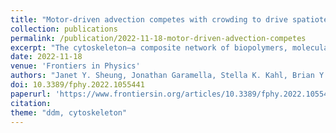 ```yaml
---
title: "Motor-driven advection competes with crowding to drive spatiotemporally heterogeneous transport in cytoskeleton composites"
collection: publications
permalink: /publication/2022-11-18-motor-driven-advection-competes
excerpt: "The cytoskeleton–a composite network of biopolymers, molecular motors, and associated binding proteins–is a paradigmatic example of active matter. Particle transport through the cytoskeleton can range from anomalous and heterogeneous subdiffusion to superdiffusion and advection. Yet, recapitulating and understanding these properties–ubiquitous to the cytoskeleton and other out-of-equilibrium soft matter systems–remains challenging. Here, we combine light sheet microscopy with differential dynamic microscopy and single-particle tracking to elucidate anomalous and advective transport in actomyosin-microtubule composites. We show that particles exhibit multi-mode transport that transitions from pronounced subdiffusion to superdiffusion at tunable crossover timescales. Surprisingly, while higher actomyosin content increases the range of timescales over which transport is superdiffusive, it also markedly increases the degree of subdiffusion at short timescales and generally slows transport. Corresponding displacement distributions display unique combinations of non-Gaussianity, asymmetry, and non-zero modes, indicative of directed advection coupled with caged diffusion and hopping. At larger spatiotemporal scales, particles in active composites exhibit superdiffusive dynamics with scaling exponents that are robust to changing actomyosin fractions, in contrast to normal, yet faster, diffusion in networks without actomyosin. Our specific results shed important new light on the interplay between non-equilibrium processes, crowding and heterogeneity in active cytoskeletal systems. More generally, our approach is broadly applicable to active matter systems to elucidate transport and dynamics across scales."
date: 2022-11-18
venue: 'Frontiers in Physics'
authors: "Janet Y. Sheung, Jonathan Garamella, Stella K. Kahl, Brian Y. Lee, Ryan McGorty, Rae M. Robertson-Anderson"
doi: 10.3389/fphy.2022.1055441
paperurl: 'https://www.frontiersin.org/articles/10.3389/fphy.2022.1055441/full'
citation: 
theme: "ddm, cytoskeleton"
---
```

